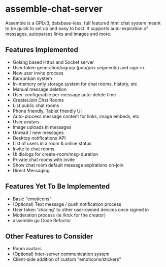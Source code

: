# assemble-chat-server
Assemble is a GPLv3, database-less, full featured html chat system meant to be quick to set up and easy to host. It supports auto-expiration of messages, autoparses links and images and more.

## Features Implemented
* Golang based Https and Socket server
* User token generation/signup (pub/priv segments) and sign-in.
* New user invite process
* Ban/unban system
* In-memory only storage system for chat rooms, history, etc
* Manual message deletion
* User-configurable per-message auto-delete time
* Create/Join Chat Rooms
* List public chat rooms
* Phone friendly, Tablet friendly UI
* Auto-process message content for links, image embeds, etc
* User avatars
* Image uploads in messages
* Unread / new messages
* Desktop notifications API
* List of users in a room & online status
* Invite to chat rooms
* Ui dialogs for create-room/msg-duration
* Private chat rooms with invite
* Show chat room default message expirations on-join
* Direct Messaging

## Features Yet To Be Implemented
* Basic "emoticons"
* (Optional) Text message / push notification process
* User token 'sharing' to other user-owned devices once signed in
* Moderation process (ie /kick for the creator)
* assemble.go Code Refactor

## Other Features to Consider
* Room avatars
* (Optional) Inter-server communication system
* Client-side addition of custom "emoticons/stickers"
